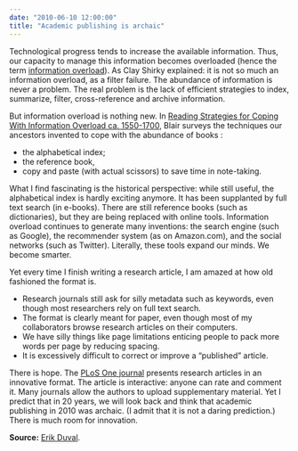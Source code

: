 ```yaml
---
date: "2010-06-10 12:00:00"
title: "Academic publishing is archaic"
---
```




Technological progress tends to increase the available information. Thus, our capacity to manage this information becomes overloaded (hence the term [information overload](https://en.wikipedia.org/wiki/Information_overload)). As Clay Shirky explained: it is not so much an information overload, as a filter failure. The abundance of information is never a problem. The real problem is the lack of efficient strategies to index, summarize, filter, cross-reference and archive information.

But information overload is nothing new. In [Reading Strategies for Coping With Information Overload ca. 1550-1700](http://muse.jhu.edu/journals/journal_of_the_history_of_ideas/v064/64.1blair.html), Blair surveys the techniques our ancestors invented to cope with the abundance of books :

- the alphabetical index;
- the reference book,
- copy and paste (with actual scissors) to save time in note-taking.


What I find fascinating is the historical perspective: while still useful, the alphabetical index is hardly exciting anymore. It has been supplanted by full text search (in e-books). There are still reference books (such as dictionaries), but they are being replaced with online tools. Information overload continues to generate many inventions: the search engine (such as Google), the recommender system (as on Amazon.com), and the social networks (such as Twitter). Literally, these tools expand our minds. We become smarter.

Yet every time I finish writing a research article, I am amazed at how old fashioned the format is.

- Research journals still ask for silly metadata such as keywords, even though most researchers rely on full text search.
- The format is clearly meant for paper, even though most of my collaborators browse research articles on their computers.
- We have silly things like page limitations enticing people to pack more words per page by reducing spacing.
- It is excessively difficult to correct or improve a &ldquo;published&rdquo; article.


There is hope. The [PLoS One journal](http://journals.plos.org/plosone/article?id=10.1371/journal.pone.0010663) presents research articles in an innovative format. The article is interactive: anyone can rate and comment it. Many journals allow the authors to upload supplementary material. Yet I predict that in 20 years, we will look back and think that academic publishing in 2010 was archaic. (I admit that it is not a daring prediction.) There is much room for innovation.

__Source:__ [Erik Duval](https://erikduval.wordpress.com/about/).

